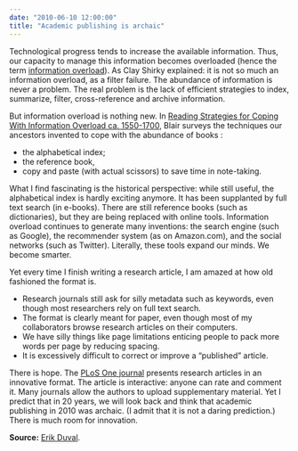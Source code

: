 ```yaml
---
date: "2010-06-10 12:00:00"
title: "Academic publishing is archaic"
---
```




Technological progress tends to increase the available information. Thus, our capacity to manage this information becomes overloaded (hence the term [information overload](https://en.wikipedia.org/wiki/Information_overload)). As Clay Shirky explained: it is not so much an information overload, as a filter failure. The abundance of information is never a problem. The real problem is the lack of efficient strategies to index, summarize, filter, cross-reference and archive information.

But information overload is nothing new. In [Reading Strategies for Coping With Information Overload ca. 1550-1700](http://muse.jhu.edu/journals/journal_of_the_history_of_ideas/v064/64.1blair.html), Blair surveys the techniques our ancestors invented to cope with the abundance of books :

- the alphabetical index;
- the reference book,
- copy and paste (with actual scissors) to save time in note-taking.


What I find fascinating is the historical perspective: while still useful, the alphabetical index is hardly exciting anymore. It has been supplanted by full text search (in e-books). There are still reference books (such as dictionaries), but they are being replaced with online tools. Information overload continues to generate many inventions: the search engine (such as Google), the recommender system (as on Amazon.com), and the social networks (such as Twitter). Literally, these tools expand our minds. We become smarter.

Yet every time I finish writing a research article, I am amazed at how old fashioned the format is.

- Research journals still ask for silly metadata such as keywords, even though most researchers rely on full text search.
- The format is clearly meant for paper, even though most of my collaborators browse research articles on their computers.
- We have silly things like page limitations enticing people to pack more words per page by reducing spacing.
- It is excessively difficult to correct or improve a &ldquo;published&rdquo; article.


There is hope. The [PLoS One journal](http://journals.plos.org/plosone/article?id=10.1371/journal.pone.0010663) presents research articles in an innovative format. The article is interactive: anyone can rate and comment it. Many journals allow the authors to upload supplementary material. Yet I predict that in 20 years, we will look back and think that academic publishing in 2010 was archaic. (I admit that it is not a daring prediction.) There is much room for innovation.

__Source:__ [Erik Duval](https://erikduval.wordpress.com/about/).

